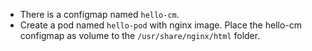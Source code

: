 - There is a configmap named `hello-cm`. 
- Create a pod named `hello-pod` with nginx image. Place the hello-cm configmap as volume to the `/usr/share/nginx/html` folder.